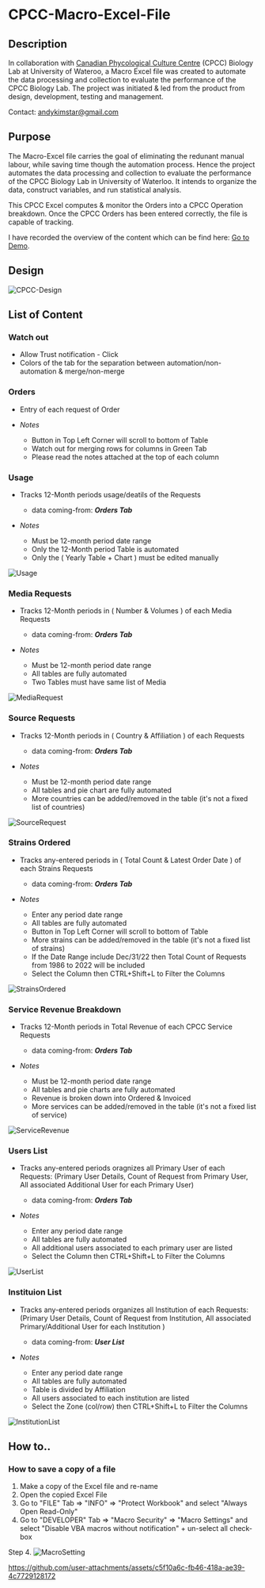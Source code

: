 # CPCC-Macro-Excel-File

## Description
In collaboration with  [Canadian Phycological Culture Centre](https://uwaterloo.ca/canadian-phycological-culture-centre/about) (CPCC) Biology Lab at University of Wateroo, a Macro Excel file was created to automate the data processing and collection to evaluate the performance of the CPCC Biology Lab.
The project was initiated & led from the product from design, development, testing and management.

Contact: andykimstar@gmail.com

## Purpose
The Macro-Excel file carries the goal of eliminating the redunant manual labour, while saving time though the automation process. 
Hence the project automates the data processing and collection to evaluate the performance of the CPCC Biology Lab in University of Waterloo. 
It intends to organize the data, construct variables, and run statistical analysis.

This CPCC Excel computes & monitor the Orders into a CPCC Operation breakdown. Once the CPCC Orders has been entered correctly, the file is capable of tracking. 

I have recorded the overview of the content which can be find here: [Go to Demo](https://youtu.be/qNkoCGgKEuw).



## Design
![CPCC-Design](https://github.com/user-attachments/assets/2d1319d7-8fd6-4aba-9712-16ec8978b1a2)



## List of Content

### Watch out
* Allow Trust notification - Click
* Colors of the tab for the separation between automation/non-automation & merge/non-merge

### Orders
* Entry of each request of Order

* *Notes*
    - Button in Top Left Corner will scroll to bottom of Table
    - Watch out for merging rows for columns in Green Tab
    - Please read the notes attached at the top of each column

### Usage
* Tracks 12-Month periods usage/deatils of the Requests
  - data coming-from: **_Orders Tab_**

* *Notes*
    - Must be 12-month period date range
    - Only the 12-Month period Table is automated
    - Only the ( Yearly Table + Chart ) must be edited manually 

![Usage](https://github.com/user-attachments/assets/fb2e8faa-39e5-490d-8f63-d66957a65a0d)



### Media Requests
* Tracks 12-Month periods in ( Number & Volumes ) of each Media Requests
  - data coming-from: **_Orders Tab_**

* *Notes*
    - Must be 12-month period date range
    - All tables are fully automated
    - Two Tables must have same list of Media
      
![MediaRequest](https://github.com/user-attachments/assets/72d1240c-ad1b-4b26-b0fe-b4b3c8dd2dad)


 
### Source Requests
* Tracks 12-Month periods in ( Country & Affiliation ) of each Requests
  - data coming-from: **_Orders Tab_**

* *Notes*
    - Must be 12-month period date range
    - All tables and pie chart are fully automated
    - More countries can be added/removed in the table (it's not a fixed list of countries)
 
![SourceRequest](https://github.com/user-attachments/assets/901f1124-89c7-4d71-9ca2-6281006fa9f1)


    
### Strains Ordered
* Tracks any-entered periods in ( Total Count & Latest Order Date ) of each Strains Requests
  - data coming-from: **_Orders Tab_**

* *Notes*
    - Enter any period date range
    - All tables are fully automated
    - Button in Top Left Corner will scroll to bottom of Table
    - More strains can be added/removed in the table (it's not a fixed list of strains)
    - If the Date Range include Dec/31/22 then Total Count of Requests from 1986 to 2022 will be included
    - Select the Column then CTRL+Shift+L to Filter the Columns

![StrainsOrdered](https://github.com/user-attachments/assets/221deb48-9279-4d46-94e4-0fc046a202ea)



### Service Revenue Breakdown
* Tracks 12-Month periods in Total Revenue of each CPCC Service Requests
  - data coming-from: **_Orders Tab_**

* *Notes*
    - Must be 12-month period date range
    - All tables and pie charts are fully automated
    - Revenue is broken down into Ordered & Invoiced
    - More services can be added/removed in the table (it's not a fixed list of service)

![ServiceRevenue](https://github.com/user-attachments/assets/f0c53022-d301-42b6-8ba7-7ff427f8089c)



### Users List
* Tracks any-entered periods oragnizes all Primary User of each Requests: (Primary User Details, Count of Request from Primary User, All associated Additional User for each Primary User)
  - data coming-from: **_Orders Tab_**
    
* *Notes*
    - Enter any period date range
    - All tables are fully automated
    - All additional users associated to each primary user are listed
    - Select the Column then CTRL+Shift+L to Filter the Columns
 
![UserList](https://github.com/user-attachments/assets/def245ea-4db0-4fb8-ab21-681343314463)


 
### Instituion List
* Tracks any-entered periods organizes all Institution of each Requests: (Primary User Details, Count of Request from Institution, All associated Primary/Additional User for each Institution )
  - data coming-from: **_User List_**
    
* *Notes*
    - Enter any period date range
    - All tables are fully automated
    - Table is divided by Affiliation
    - All users associated to each institution are listed
    - Select the Zone (col/row) then CTRL+Shift+L to Filter the Columns
 
![InstitutionList](https://github.com/user-attachments/assets/0b055fc3-a10f-488d-91a4-4a231abb63f1)



## How to..

### How to save a copy of a file

1. Make a copy of the Excel file and re-name
2. Open the copied Excel File
3. Go to "FILE" Tab => "INFO" => "Protect Workbook" and select "Always Open Read-Only"
4. Go to "DEVELOPER" Tab => "Macro Security" => "Macro Settings" and select "Disable VBA macros without notification" + un-select all check-box

Step 4. 
![MacroSetting](https://github.com/user-attachments/assets/731656bd-2a5a-4a66-805e-4ab179dbed48)


https://github.com/user-attachments/assets/c5f10a6c-fb46-418a-ae39-4c7729128172



